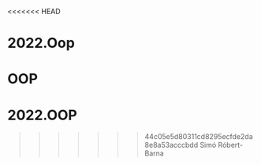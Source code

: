 <<<<<<< HEAD
# 2022.Oop
OOP
=======
# 2022.OOP
>>>>>>> 44c05e5d80311cd8295ecfde2da8e8a53acccbdd
Simó Róbert-Barna
